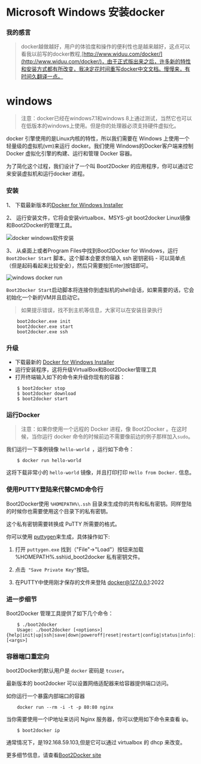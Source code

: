 # Microsoft Windows 安装docker


### 我的感言

>docker越做越好，用户的体验度和操作的便利性也是越来越好，这点可以看我以前写的docker教程,[http://www.widuu.com/docker/](http://www.widuu.com/docker/)，由于正式版出来之后，许多新的特性和安装方式都有所改变，我决定花时间重写docker中文文档。慢慢来，有时间久翻译一点。

# windows

>注意：docker已经在windows7.1和windows 8上通过测试，当然它也可以在低版本的windows上使用。但是你的处理器必须支持硬件虚拟化。

docker 引擎使用的是Linux内核的特性，所以我们需要在 Windows 上使用一个轻量级的虚拟机(vm)来运行 docker。我们使用 Windows的Docker客户端来控制 Docker 虚拟化引擎的构建、运行和管理 Docker 容器。

为了简化这个过程，我们设计了一个叫 Boot2Docker 的应用程序，你可以通过它来安装虚拟机和运行docker 进程。

### 安装

1、 下载最新版本的[Docker for Windows Installer](https://github.com/boot2docker/windows-installer/releases/latest)

2、 运行安装文件，它将会安装virtualbox、MSYS-git boot2docker Linux镜像和Boot2Docker的管理工具。

![docker windows软件安装](http://widuu.u.qiniudn.com/windows_docker.png)

3、 从桌面上或者Program Files中找到Boot2Docker for Windows，运行 `Boot2Docker Start` 脚本。这个脚本会要求你输入 ssh 密钥密码 - 可以简单点（但是起码看起来比较安全），然后只需要按[Enter]按钮即可。

![windows docker run](http://widuu.u.qiniudn.com/windows_docker2.png)

`Boot2Docker Start`启动脚本将连接你到虚拟机的shell会话，如果需要的话，它会初始化一个新的VM并且启动它。

>如果提示错误，找不到主机等信息，大家可以在安装目录执行

```
	boot2docker.exe init
	boot2docker.exe start
	boot2docker.exe ssh
```

### 升级

- 下载最新的 [Docker for Windows Installer](https://github.com/boot2docker/windows-installer/releases/tag/v1.5.0)
- 运行安装程序，这将升级VirtualBox和Boot2Docker管理工具
- 打开终端输入如下的命令来升级你现有的容器：

```
	$ boot2docker stop
	$ boot2docker download
	$ boot2docker start
```

### 运行Docker

> 注意：如果你使用一个远程的 Docker 进程，像 Boot2Docker 。在这时候，当你运行 docker 命令的时候前边不需要像前边的例子那样加入`sudo`。

我们运行一下事例镜像 `hello-world `，运行如下命令：

```
	$ docker run hello-world
```

这将下载非常小的 `hello-world` 镜像，并且打印打印 `Hello from Docker.` 信息。

### 使用PUTTY登陆来代替CMD命令行

Boot2Docker使用 `%HOMEPATH%\.ssh` 目录来生成你的共有和私有密钥。同样登陆的时候你也需要使用这个目录下的私有密钥。

这个私有密钥需要转换成 PuTTY 所需要的格式。

你可以使用 [puttygen](http://www.chiark.greenend.org.uk/~sgtatham/putty/download.html)来生成，具体操作如下:

1. 打开 `puttygen.exe` 找到（"File"->"Load"）按钮来加载 %HOMEPATH%\.ssh\id_boot2docker 私有密钥文件。

2. 点击` "Save Private Key"`按钮。

3. 在PUTTY中使用刚才保存的文件来登陆 docker@127.0.0.1:2022 

### 进一步细节

Boot2Docker 管理工具提供了如下几个命令：

```
	$ ./boot2docker
	Usage: ./boot2docker [<options>] {help|init|up|ssh|save|down|poweroff|reset|restart|config|status|info|ip|delete|download|version} [<args>]
```

### 容器端口重定向

boot2Docker的默认用户是 `docker` 密码是 `tcuser`。 

最新版本的 boot2docker 可以设置网络适配器来给容器提供端口访问。

如你运行一个暴露内部端口的容器

```
	docker run --rm -i -t -p 80:80 nginx
```

当你需要使用一个IP地址来访问 Nginx 服务器，你可以使用如下命令来查看 ip。

```
	$ boot2docker ip
```

通常情况下，是192.168.59.103,但是它可以通过 virtualbox 的 dhcp 来改变。

更多细节信息，请查看[Boot2Docker site](http://boot2docker.io/)
